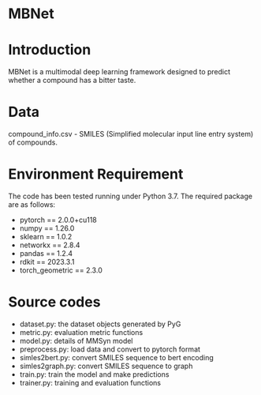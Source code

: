 # MBNet

# Introduction
MBNet is a multimodal deep learning framework designed to predict whether a compound has a bitter taste.

# Data
compound_info.csv - SMILES (Simplified molecular input line entry system) of compounds.


# Environment Requirement
The code has been tested running under Python 3.7. The required package are as follows:

- pytorch == 2.0.0+cu118  
- numpy == 1.26.0  
- sklearn == 1.0.2  
- networkx == 2.8.4  
- pandas == 1.2.4  
- rdkit == 2023.3.1  
- torch_geometric == 2.3.0  

# Source codes
- dataset.py: the dataset objects generated by PyG  
- metric.py: evaluation metric functions  
- model.py: details of MMSyn model  
- preprocess.py: load data and convert to pytorch format  
- simles2bert.py: convert SMILES sequence to bert encoding  
- simles2graph.py: convert SMILES sequence to graph  
- train.py: train the model and make predictions  
- trainer.py: training and evaluation functions  

